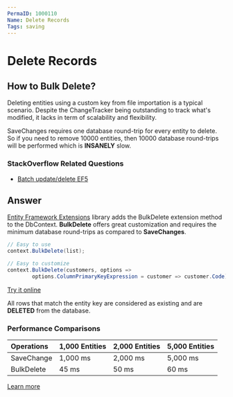 ```yaml
---
PermaID: 1000110
Name: Delete Records
Tags: saving
---
```


# Delete Records

## How to Bulk Delete?

Deleting entities using a custom key from file importation is a typical scenario. Despite the ChangeTracker being outstanding to track what's modified, it lacks in term of scalability and flexibility.

SaveChanges requires one database round-trip for every entity to delete. So if you need to remove 10000 entities, then 10000 database round-trips will be performed which is **INSANELY** slow.

### StackOverflow Related Questions

 - [Batch update/delete EF5](https://stackoverflow.com/questions/12751258/batch-update-delete-ef5)

## Answer

[Entity Framework Extensions](http://entityframework-extensions.net/) library adds the BulkDelete extension method to the DbContext. **BulkDelete** offers great customization and requires the minimum database round-trips as compared to **SaveChanges**.

```csharp
// Easy to use
context.BulkDelete(list);

// Easy to customize
context.BulkDelete(customers, options => 
        options.ColumnPrimaryKeyExpression = customer => customer.Code);
```
[Try it online](https://dotnetfiddle.net/gZiNGK)

All rows that match the entity key are considered as existing and are **DELETED** from the database.

### Performance Comparisons

|Operations	|1,000 Entities	|2,000 Entities	|5,000 Entities|
|:--------- |:------------- |:------------- |:------------ |
|SaveChange |1,000 ms	    |2,000 ms	    |5,000 ms      |
|BulkDelete	|45 ms	        |50 ms	        |60 ms         |

[Learn more](http://entityframework-extensions.net/bulk-delete)